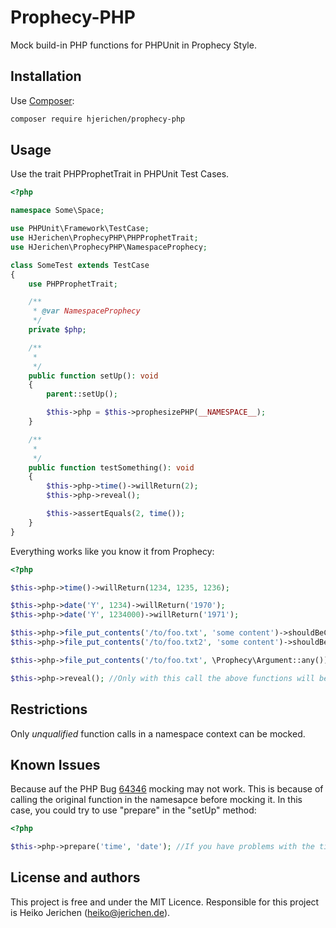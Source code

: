 # Prophecy-PHP
Mock build-in PHP functions for PHPUnit in Prophecy Style.

## Installation
Use [Composer](https://getcomposer.org/):
```sh
composer require hjerichen/prophecy-php
```

## Usage
Use the trait PHPProphetTrait in PHPUnit Test Cases.
```php
<?php

namespace Some\Space;

use PHPUnit\Framework\TestCase;
use HJerichen\ProphecyPHP\PHPProphetTrait;
use HJerichen\ProphecyPHP\NamespaceProphecy;

class SomeTest extends TestCase
{
    use PHPProphetTrait;

    /**
     * @var NamespaceProphecy
     */
    private $php;

    /**
     *
     */
    public function setUp(): void
    {
        parent::setUp();

        $this->php = $this->prophesizePHP(__NAMESPACE__);
    }

    /**
     *
     */
    public function testSomething(): void
    {
        $this->php->time()->willReturn(2);
        $this->php->reveal();

        $this->assertEquals(2, time());
    }
}
```

Everything works like you know it from Prophecy:
```php
<?php

$this->php->time()->willReturn(1234, 1235, 1236);

$this->php->date('Y', 1234)->willReturn('1970');
$this->php->date('Y', 1234000)->willReturn('1971');

$this->php->file_put_contents('/to/foo.txt', 'some content')->shouldBeCalledOnce();
$this->php->file_put_contents('/to/foo.txt2', 'some content')->shouldBeCalledOnce();

$this->php->file_put_contents('/to/foo.txt', \Prophecy\Argument::any())->shouldNotBeCalled();

$this->php->reveal(); //Only with this call the above functions will be mocked.
```

## Restrictions

Only *unqualified* function calls in a namespace context can be mocked.

## Known Issues

Because auf the PHP Bug [64346](https://bugs.php.net/bug.php?id=64346) mocking may not work. This is because of calling the original function in the namesapce before mocking it.
In this case, you could try to use "prepare" in the "setUp" method:
```php
<?php

$this->php->prepare('time', 'date'); //If you have problems with the time and date functions.
```

## License and authors

This project is free and under the MIT Licence.
Responsible for this project is Heiko Jerichen (heiko@jerichen.de).